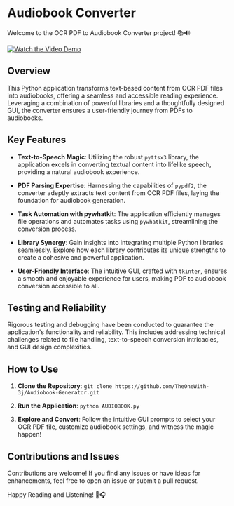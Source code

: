 # Audiobook Converter

Welcome to the OCR PDF to Audiobook Converter project! 📚🔊

[![Watch the Video Demo](https://img.youtube.com/vi/Hrw8k90BiuQ/0.jpg)](https://youtu.be/Hrw8k90BiuQ)

## Overview

This Python application transforms text-based content from OCR PDF files into audiobooks, offering a seamless and accessible reading experience. Leveraging a combination of powerful libraries and a thoughtfully designed GUI, the converter ensures a user-friendly journey from PDFs to audiobooks.

## Key Features

- **Text-to-Speech Magic**: Utilizing the robust `pyttsx3` library, the application excels in converting textual content into lifelike speech, providing a natural audiobook experience.

- **PDF Parsing Expertise**: Harnessing the capabilities of `pypdf2`, the converter adeptly extracts text content from OCR PDF files, laying the foundation for audiobook generation.

- **Task Automation with pywhatkit**: The application efficiently manages file operations and automates tasks using `pywhatkit`, streamlining the conversion process.

- **Library Synergy**: Gain insights into integrating multiple Python libraries seamlessly. Explore how each library contributes its unique strengths to create a cohesive and powerful application.

- **User-Friendly Interface**: The intuitive GUI, crafted with `tkinter`, ensures a smooth and enjoyable experience for users, making PDF to audiobook conversion accessible to all.

## Testing and Reliability

Rigorous testing and debugging have been conducted to guarantee the application's functionality and reliability. This includes addressing technical challenges related to file handling, text-to-speech conversion intricacies, and GUI design complexities.

## How to Use

1. **Clone the Repository**: `git clone https://github.com/TheOneWith-3j/Audiobook-Generator.git`

2. **Run the Application**: `python AUDIOBOOK.py`

3. **Explore and Convert**: Follow the intuitive GUI prompts to select your OCR PDF file, customize audiobook settings, and witness the magic happen!

## Contributions and Issues

Contributions are welcome! If you find any issues or have ideas for enhancements, feel free to open an issue or submit a pull request.

Happy Reading and Listening! 📖🎧
